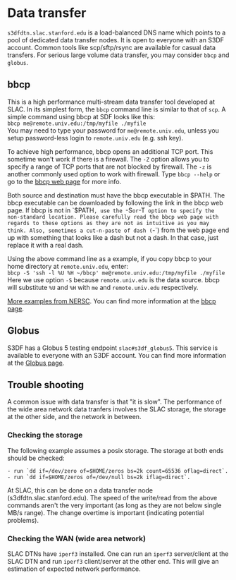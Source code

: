# Data transfer

`s3dfdtn.slac.stanford.edu` is a load-balanced DNS name which points
to a pool of dedicated data transfer nodes. It is open to everyone
with an S3DF account. Common tools like scp/sftp/rsync are available
for casual data transfers. For serious large volume data transfer, you
may consider `bbcp` and `globus`.

## bbcp

This is a high performance multi-stream data transfer tool developed
at SLAC. In its simplest form, the `bbcp` command line is similar to
that of `scp`. A simple command using bbcp at SDF looks like this:\
`bbcp me@remote.univ.edu:/tmp/myfile ./myfile`\
You may need to type your password for `me@remote.univ.edu`, unless
you setup password-less login to `remote.univ.edu` (e.g. ssh key).

To achieve high performance, bbcp opens an additional TCP port. This
sometime won't work if there is a firewall.  The `-Z` option allows
you to specify a range of TCP ports that are not blocked by
firewall. The `-z` is another commonly used option to work with
firewall. Type `bbcp --help` or go to the [bbcp web
page](https://www.slac.stanford.edu/~abh/bbcp/) for more info.

Both source and destination must have the bbcp executable in
$PATH. The bbcp executable can be downloaded by following the link in
the bbcp web page. If bbcp is not in `$PATH`, use the `-S` or `-T`
option to specify the non-standard location. Please carefully read the
bbcp web page with regards to these options as they are not as
intuitive as you may think. Also, sometimes a cut-n-paste of dash
(`-`) from the web page end up with something that looks like a dash
but not a dash. In that case, just replace it with a real dash.

Using the above command line as a example, if you copy bbcp to your
home directory at `remote.univ.edu`, enter:\
`bbcp -S 'ssh -l %U %H ~/bbcp' me@remote.univ.edu:/tmp/myfile ./myfile`\
Here we use option `-S` because `remote.univ.edu` is the data
source. bbcp will substitute `%U` and `%H` with `me` and
`remote.univ.edu` respectively.

[More examples from NERSC](https://docs.nersc.gov/services/bbcp/). You
can find more information at the [bbcp
page](https://www.slac.stanford.edu/~abh/bbcp/).

## Globus

S3DF has a Globus 5 testing endpoint `slac#s3df_globus5`. This service is 
available to everyone with an S3DF account. You can find more information
at the [Globus page](https://www.globus.org).

## Trouble shooting

A common issue with data transfer is that "it is slow". The performance 
of the wide area network data tranfers involves the SLAC storage, the 
storage at the other side, and the network in between. 

### Checking the storage

The following example assumes a posix storage. The storage at both ends
should be checked:

    - run `dd if=/dev/zero of=$HOME/zeros bs=2k count=65536 oflag=direct`.
    - run `dd if=$HOME/zeros of=/dev/null bs=2k iflag=direct`.

At SLAC, this can be done on a data transfer node (s3dfdtn.slac.stanford.edu).
The speed of the write/read from the above commands aren't the very important
(as long as they are not below single MB/s range). The change overtime is
important (indicating potential problems).

### Checking the WAN (wide area network)

SLAC DTNs have `iperf3` installed. One can run an `iperf3` server/client at 
the SLAC DTN and run `iperf3` client/server at the other end. This will give
an estimation of expected network performance.
